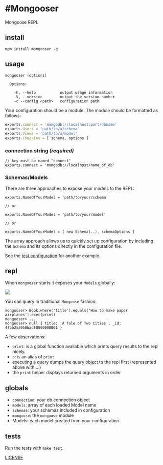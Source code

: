 #Mongooser
===============

Mongoose REPL

## install

```
npm install mongooser -g
```

## usage

```
mongooser [options]

  Options:

    -h, --help           output usage information
    -V, --version        output the version number
    -c --config <path>   configuration path
```

Your configuration should be a module. The module should be formatted as follows:

```js
exports.connect = 'mongodb://localhost:port/dbname'
exports.Users = 'path/to/a/schema'
exports.Views = 'path/to/a/model'
exports.Checkins = [ schema, options ]
```

### connection string _(required)_

```
// key must be named "connect"
exports.connect = 'mongodb://localhost/name_of_db'
```

### Schemas/Models

There are three approaches to expose your models to the REPL:

```
exports.NameOfYourModel = 'path/to/your/schema'

// or

exports.NameOfYourModel = 'path/to/your/model'

// or

exports.NameOfYourModel = [ new Schema(..), schemaOptions ]
```

The array approach allows us to quickly set up configuration by including the `Schema` and its options directly in the configuration file.

See the [test configuration]() for another example.

## repl

When `mongooser` starts it exposes your `Models` globally:

![](http://dl.dropbox.com/u/11198966/mongooser-startup.png)

You can query in traditional `Mongoose` fashion:

```
mongooser> Book.where('title').equals('How to make paper airplanes').exec(print)
mongooser> ...
mongooser> null { title: 'A Tale of Two Cities', _id: 4fbb25a950badf0000000001 }
```

A few observations:

  - `print`: is a global function available which prints query results to the repl nicely.
  - `p`: is an alias of `print`
  - executing a query dumps the query object to the repl first (represented above with ...)
  - the `print` helper displays returned arguments in order

## globals

 - `connection`: your db connection object
 - `models`: array of each loaded Model name
 - `schemas`: your schemas included in configuration
 - `mongoose`: the `mongoose` module
 - Models: each model created from your configuration

## tests

Run the tests with `make test`.

[LICENSE](https://github.com/aheckmann/mongooser/blob/master/LICENSE)
